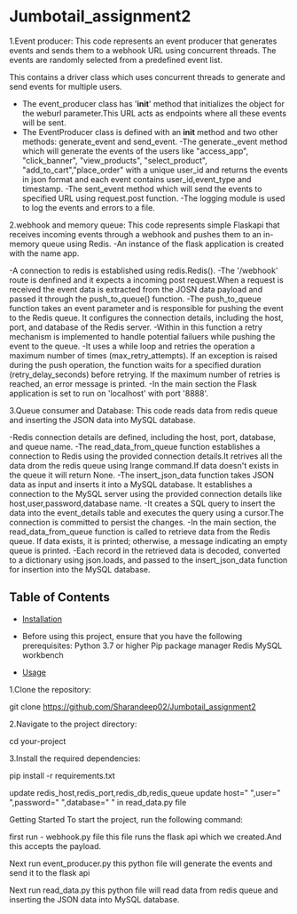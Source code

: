 # Jumbotail_assignment2

1.Event producer:
This code represents an event producer that generates events and sends them to a webhook URL using concurrent threads. The events are randomly selected from a predefined event list.

This contains a driver class which uses concurrent threads to generate and send events for multiple users.
- The event_producer class has '__init__' method that initializes the object for the weburl parameter.This URL acts as endpoints where all these events will be sent.
- The EventProducer class is defined with an __init__ method and two other methods: generate_event and send_event.
-The  generate._event method which will generate the events of the users like "access_app", "click_banner", "view_products", "select_product", "add_to_cart","place_order" with a unique user_id and returns the events in json format and each event contains user_id,event_type and timestamp.
-The sent_event method which will send the events to specified URL using request.post function.
-The logging module is used to log the events and errors to a file.

2.webhook and memory queue:
This code represents simple Flaskapi that receives incoming events through a webhook and pushes them to an in-memory queue using Redis. 
-An instance of the flask application is created with the name app.

-A connection to redis is established using redis.Redis().
-The '/webhook' route is denfined and it expects a incoming post request.When a request is received the event data is extracted from the JOSN data payload and passed it through the push_to_queue() function.
-The push_to_queue function takes an event parameter and is responsible for pushing the event to the Redis queue. It configures the connection details, including the host, port, and database of the Redis server.
-Within in this function a retry mechanism is implemented to handle potential failuers while pushing the event to the queue.
-It uses a while loop and retries the operation a maximum number of times (max_retry_attempts). If an exception is raised during the push operation, the function waits for a specified duration (retry_delay_seconds) before retrying. If the maximum number of retries is reached, an error message is printed.
-In the main section the Flask application is set to run on 'localhost' with port '8888'.

3.Queue consumer and Database:
This code reads data from redis queue and inserting the JSON data into MySQL database.

-Redis connection details are defined, including the host, port, database, and queue name.
-The read_data_from_queue function establishes a connection to Redis using the provided connection details.It retrives all the data drom the redis queue using lrange command.If data doesn't exists in the queue it will return None.
-The insert_json_data function takes JSON data as input and inserts it into a MySQL database. It establishes a connection to the MySQL server using the provided connection details like host,user,password,database name.
-It creates a SQL query to insert the data into the event_details table and executes the query using a cursor.The connection is committed to persist the changes.
-In the main section, the read_data_from_queue function is called to retrieve data from the Redis queue. If data exists, it is printed; otherwise, a message indicating an empty queue is printed.
-Each record in the retrieved data is decoded, converted to a dictionary using json.loads, and passed to the insert_json_data function for insertion into the MySQL database.



## Table of Contents

- [Installation](#installation)
- Before using this project, ensure that you have the following prerequisites:
Python 3.7 or higher
Pip package manager
Redis
MySQL workbench




- [Usage](#usage)


1.Clone the repository:

git clone https://github.com/Sharandeep02/Jumbotail_assignment2

2.Navigate to the project directory:

cd your-project

3.Install the required dependencies:

pip install -r requirements.txt

update redis_host,redis_port,redis_db,redis_queue 
update  host=" ",user=" ",password=" ",database=" " in read_data.py file


Getting Started
To start the project, run the following command:

first run - webhook.py file this file runs the flask api which we created.And this accepts the payload.

Next run event_producer.py this python file will generate the events and send it to the flask api

Next run read_data.py this python file will  read data from redis queue and inserting the JSON data into MySQL database.





